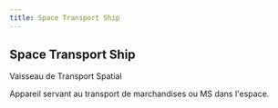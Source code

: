 ```yaml
---
title: Space Transport Ship
---
```


Space Transport Ship
--------------------




Vaisseau de Transport Spatial


Appareil servant au transport de marchandises ou MS dans l'espace.

